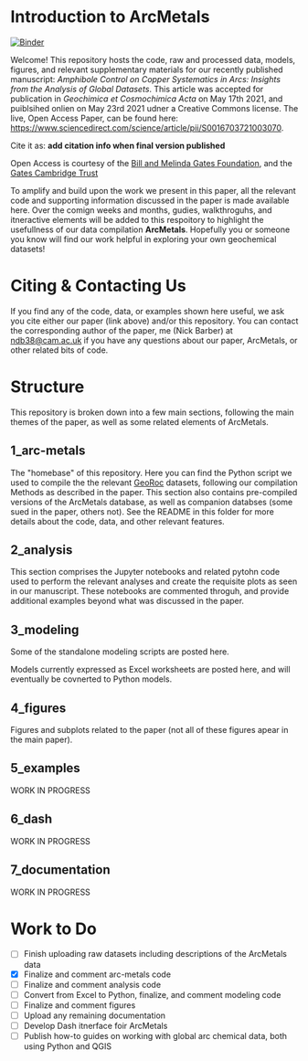 #  Introduction to ArcMetals

[![Binder](https://mybinder.org/badge_logo.svg)](https://mybinder.org/v2/gh/ndb38/arc-metals/master)

Welcome! This repository hosts the code, raw and processed data, models, figures, and relevant supplementary materials for our recently published manuscript: _Amphibole Control on Copper Systematics in Arcs: Insights from the Analysis of Global Datasets_. This article was accepted for publication in _Geochimica et Cosmochimica Acta_ on May 17th 2021, and puiblsihed onlien on May 23rd 2021 udner a Creative Commons license. The live, Open Access Paper, can be found here:  https://www.sciencedirect.com/science/article/pii/S0016703721003070. 

Cite it as: **add citation info when final version published**

Open Access is courtesy of the [Bill and Melinda Gates Foundation](https://www.gatesfoundation.org/about/policies-and-resources/open-access-policy), and the [Gates Cambridge Trust](https://www.gatescambridge.org)

To amplify and build upon the work we present in this paper, all the relevant code and supporting information discussed in the paper is made available here. Over the comign weeks and months, gudies, walkthroguhs, and itneractive elements will be added to this respoitory to highlight the usefullness of our data compilation **ArcMetals**. Hopefully you or someone you know will find our work helpful in exploring your own geochemical datasets!

# Citing & Contacting Us

If you find any of the code, data, or examples shown here useful, we ask you cite either our paper (link above) and/or this repository. You can contact the corresponding author of the paper, me (Nick Barber) at ndb38@cam.ac.uk if you have any questions about our paper, ArcMetals, or other related bits of code. 

# Structure

This repository is broken down into a few main sections, following the main themes of the paper, as well as some related elements of ArcMetals.

## 1_arc-metals

The "homebase" of this repository. Here you can find the Python script we used to compile the the relevant [GeoRoc](http://georoc.mpch-mainz.gwdg.de/georoc/) datasets, following our compilation Methods as described in the paper. This section also contains pre-compiled versions of the ArcMetals database, as well as companion databses (some sued in the paper, others not). See the README in this folder for more details about the code, data, and other relevant features. 

## 2_analysis

This section comprises the Jupyter notebooks and related pytohn code used to perform the relevant analyses and create the requisite plots as seen in our manuscript. These notebooks are commented throguh, and provide additional examples beyond what was discussed in the paper. 

## 3_modeling

Some of the standalone modeling scripts are posted here. 

Models currently expressed as Excel worksheets are posted here, and will eventually be covnerted to Python models. 

## 4_figures

Figures and subplots related to the paper (not all of these figures apear in the main paper).

## 5_examples

WORK IN PROGRESS

## 6_dash

WORK IN PROGRESS

## 7_documentation

WORK IN PROGRESS

# Work to Do
- [ ] Finish uploading raw datasets including descriptions of the ArcMetals data
- [X] Finalize and comment arc-metals code
- [ ] Finalize and comment analysis code
- [ ] Convert from Excel to Python, finalize, and comment modeling code
- [ ] Finalize and comment figures
- [ ] Upload any remaining documentation
- [ ] Develop Dash itnerface foir ArcMetals
- [ ] Publish how-to guides on working with global arc chemical data, both using Python and QGIS
